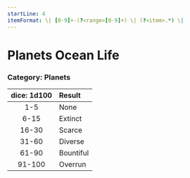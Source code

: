 ```yaml
---
startLine: 4
itemFormat: \| [0-9]+-(?<range>[0-9]+) \| (?<item>.*) \|
---
```

# Planets Ocean Life
### Category: Planets

| dice: 1d100 | Result |
|:----:|:-------|
| 1-5 | None |
| 6-15 | Extinct |
| 16-30 | Scarce |
| 31-60 | Diverse |
| 61-90 | Bountiful |
| 91-100 | Overrun |